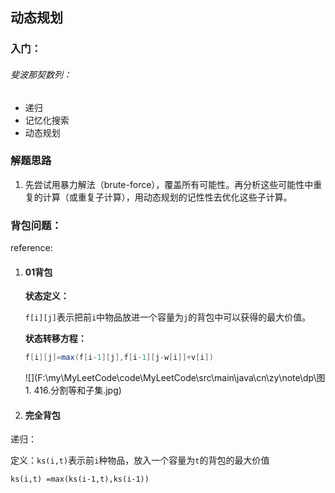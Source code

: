 ## 动态规划

### 入门：

###### 斐波那契数列：

- 递归
- 记忆化搜索
- 动态规划





### 解题思路

1. 先尝试用暴力解法（brute-force），覆盖所有可能性。再分析这些可能性中重复的计算（或重复子计算），用动态规划的记性性去优化这些子计算。



### 背包问题：

reference: 

1. #### 01背包

   **状态定义：**

   `f[i][j]`表示把前`i`中物品放进一个容量为`j`的背包中可以获得的最大价值。

   **状态转移方程：**

   ```java
   f[i][j]=max(f[i-1][j],f[i-1][j-w[i]]+v[i])	
   ```

   

   [LeetCode  416. 分割等和子集 ]: https://leetcode-cn.com/problems/partition-equal-subset-sum/

   ![](F:\my\MyLeetCode\code\MyLeetCode\src\main\java\cn\zy\note\dp\图1. 416.分割等和子集.jpg)

   

2. #### 完全背包

递归：

定义：`ks(i,t)`表示前`i`种物品，放入一个容量为`t`的背包的最大价值

`ks(i,t) =max(ks(i-1,t),ks(i-1))`









































